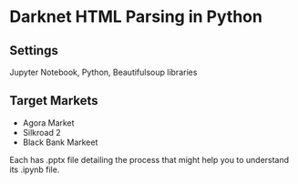 # Darknet HTML Parsing in Python

## Settings

Jupyter Notebook, Python, Beautifulsoup libraries

## Target Markets
* Agora Market
* Silkroad 2
* Black Bank Markeet 

Each has .pptx file detailing the process that might help you to understand its .ipynb file. 
